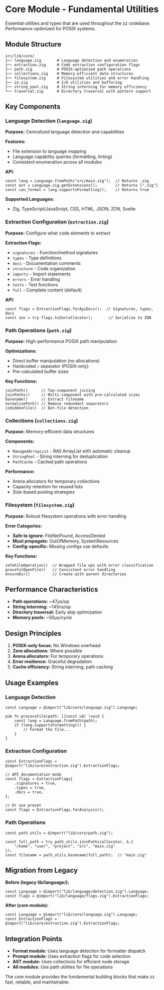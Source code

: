 # Core Module - Fundamental Utilities

Essential utilities and types that are used throughout the zz codebase. Performance-optimized for POSIX systems.

## Module Structure

```
src/lib/core/
├── language.zig       # Language detection and enumeration
├── extraction.zig     # Code extraction configuration flags
├── path.zig           # POSIX-optimized path operations
├── collections.zig    # Memory-efficient data structures
├── filesystem.zig     # Filesystem utilities and error handling
├── io.zig             # I/O utilities and buffering
├── string_pool.zig    # String interning for memory efficiency
└── traversal.zig      # Directory traversal with pattern support
```

## Key Components

### Language Detection (`language.zig`)

**Purpose:** Centralized language detection and capabilities

**Features:**
- File extension to language mapping
- Language capability queries (formatting, linting)
- Consistent enumeration across all modules

**API:**
```zig
const lang = Language.fromPath("src/main.zig");  // Returns .zig
const ext = Language.zig.getExtensions();        // Returns [".zig"]
const can_format = lang.supportsFormatting();    // Returns true
```

**Supported Languages:**
- Zig, TypeScript/JavaScript, CSS, HTML, JSON, ZON, Svelte

### Extraction Configuration (`extraction.zig`)

**Purpose:** Configure what code elements to extract

**Extraction Flags:**
- `signatures` - Function/method signatures
- `types` - Type definitions
- `docs` - Documentation comments
- `structure` - Code organization
- `imports` - Import statements
- `errors` - Error handling
- `tests` - Test functions
- `full` - Complete content (default)

**API:**
```zig
const flags = ExtractionFlags.forApiDocs();  // Signatures, types, docs
const zon = try flags.toZon(allocator);       // Serialize to ZON
```

### Path Operations (`path.zig`)

**Purpose:** High-performance POSIX path manipulation

**Optimizations:**
- Direct buffer manipulation (no allocations)
- Hardcoded `/` separator (POSIX-only)
- Pre-calculated buffer sizes

**Key Functions:**
```zig
joinPath()      // Two-component joining
joinPaths()     // Multi-component with pre-calculated sizes
basename()      // Extract filename
normalizePath() // Remove redundant separators
isHiddenFile()  // Dot-file detection
```

### Collections (`collections.zig`)

**Purpose:** Memory-efficient data structures

**Components:**
- `ManagedArrayList` - RAII ArrayList with automatic cleanup
- `StringPool` - String interning for deduplication
- `PathCache` - Cached path operations

**Performance:**
- Arena allocators for temporary collections
- Capacity retention for reused lists
- Size-based pooling strategies

### Filesystem (`filesystem.zig`)

**Purpose:** Robust filesystem operations with error handling

**Error Categories:**
- **Safe to ignore:** FileNotFound, AccessDenied
- **Must propagate:** OutOfMemory, SystemResources
- **Config-specific:** Missing configs use defaults

**Key Functions:**
```zig
safeFileOperation()  // Wrapped file ops with error classification
gracefulOpenFile()   // Consistent error handling
ensureDir()          // Create with parent directories
```

## Performance Characteristics

- **Path operations:** ~47μs/op
- **String interning:** ~145ns/op
- **Directory traversal:** Early skip optimization
- **Memory pools:** ~50μs/cycle

## Design Principles

1. **POSIX-only focus:** No Windows overhead
2. **Zero allocations:** Where possible
3. **Arena allocators:** For temporary operations
4. **Error resilience:** Graceful degradation
5. **Cache efficiency:** String interning, path caching

## Usage Examples

### Language Detection
```zig
const Language = @import("lib/core/language.zig").Language;

pub fn processFile(path: []const u8) !void {
    const lang = Language.fromPath(path);
    if (lang.supportsFormatting()) {
        // Format the file...
    }
}
```

### Extraction Configuration
```zig
const ExtractionFlags = @import("lib/core/extraction.zig").ExtractionFlags;

// API documentation mode
const flags = ExtractionFlags{
    .signatures = true,
    .types = true,
    .docs = true,
};

// Or use preset
const flags = ExtractionFlags.forAnalysis();
```

### Path Operations
```zig
const path_utils = @import("lib/core/path.zig");

const full_path = try path_utils.joinPaths(allocator, &.{
    "/home", "user", "project", "src", "main.zig"
});
const filename = path_utils.basename(full_path);  // "main.zig"
```

## Migration from Legacy

**Before (legacy lib/language/):**
```zig
const Language = @import("lib/language/detection.zig").Language;
const flags = @import("lib/language/flags.zig").ExtractionFlags;
```

**After (core module):**
```zig
const Language = @import("lib/core/language.zig").Language;
const ExtractionFlags = @import("lib/core/extraction.zig").ExtractionFlags;
```

## Integration Points

- **Format module:** Uses language detection for formatter dispatch
- **Prompt module:** Uses extraction flags for code selection
- **AST module:** Uses collections for efficient node storage
- **All modules:** Use path utilities for file operations

The core module provides the fundamental building blocks that make zz fast, reliable, and maintainable.